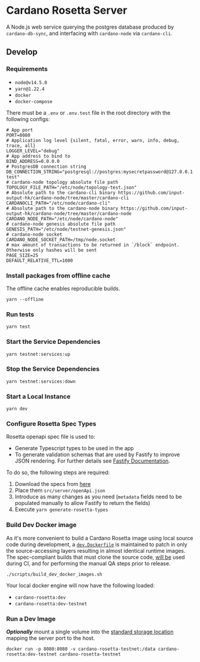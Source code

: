 # Cardano Rosetta Server

A Node.js web service querying the postgres database produced by `cardano-db-sync`, 
and interfacing with `cardano-node` via `cardano-cli`.  

## Develop

### Requirements

- `node@v14.5.0`
- `yarn@1.22.4`
- `docker`
- `docker-compose`

There must be a `.env` or `.env.test` file in the root directory with the following configs:

```
# App port
PORT=8080
# Application log level {silent, fatal, error, warn, info, debug, trace, all}
LOGGER_LEVEL="debug"
# App address to bind to
BIND_ADDRESS=0.0.0.0
# PostgresDB connection string
DB_CONNECTION_STRING="postgresql://postgres:mysecretpassword@127.0.0.1:5432/cardano-test"
# cardano-node topology absolute file path
TOPOLOGY_FILE_PATH="/etc/node/topology-test.json"
# Absolute path to the cardano-cli binary https://github.com/input-output-hk/cardano-node/tree/master/cardano-cli
CARDANOCLI_PATH="/etc/node/cardano-cli"
# Absolute path to the cardano-node binary https://github.com/input-output-hk/cardano-node/tree/master/cardano-node
CARDANO_NODE_PATH="/etc/node/cardano-node"
# cardano-node genesis absolute file path
GENESIS_PATH="/etc/node/testnet-genesis.json"
# cardano-node socket
CARDANO_NODE_SOCKET_PATH=/tmp/node.socket
# max amount of transactions to be returned in `/block` endpoint. Otherwise only hashes will be sent
PAGE_SIZE=25
DEFAULT_RELATIVE_TTL=1000
```

### Install packages from offline cache
The offline cache enables reproducible builds.
```
yarn --offline
```

### Run tests
```
yarn test
```

### Start the Service Dependencies
```
yarn testnet:services:up
```
### Stop the Service Dependencies
```
yarn testnet:services:down
```

### Start a Local Instance

```
yarn dev
```



### Configure Rosetta Spec Types

Rosetta openapi spec file is used to:

- Generate Typescript types to be used in the app
- To generate validation schemas that are used by Fastify to improve JSON rendering. For further details see [Fastify Documentation](https://www.fastify.io/docs/v2.10.x/Validation-and-Serialization/#serialization).

To do so, the following steps are required:

1. Download the specs from [here](https://github.com/coinbase/rosetta-specifications/blob/master/api.json)
2. Place them `src/server/openApi.json`
3. Introduce as many changes as you need (`metadata` fields need to be populated manually to allow Fastify to return the fields)
4. Execute `yarn generate-rosetta-types`

### Build Dev Docker image

As it's more convenient to build a Cardano Rosetta image using local source code during development, a 
[`dev.Dockerfile`](../../dev.Dockerfile) is maintained to patch in only the source-accessing layers 
resulting in almost identical runtime images. The spec-compliant builds that must clone the 
source code, [will be](https://github.com/input-output-hk/cardano-rosetta/issues/126) used during 
CI, and for performing the manual QA steps prior to release.

```
./scripts/build_dev_docker_images.sh
```
Your local docker engine will now have the following loaded:
- `cardano-rosetta:dev`
- `cardano-rosetta:dev-testnet`

### Run a Dev Image

**_Optionally_** mount a single volume into the [standard storage location](https://www.rosetta-api.org/docs/standard_storage_location.html) 
mapping the server port to the host.

```console
docker run -p 8080:8080 -v cardano-rosetta-testnet:/data cardano-rosetta:dev-testnet cardano-rosetta-testnet
```
